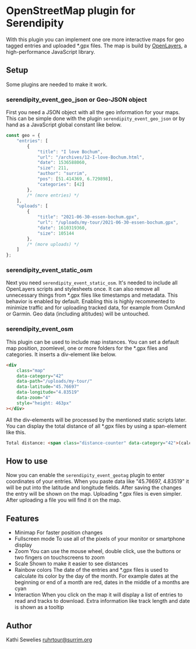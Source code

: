# OpenStreetMap plugin for Serendipity

With this plugin you can implement one ore more interactive
maps for geo tagged entries and uploaded \*.gpx files.
The map is build by [OpenLayers][ol], a high-performance
JavaScript library.

## Setup

Some plugins are needed to make it work.

### serendipity_event_geo_json or Geo-JSON object

First you need a JSON object with all the geo information
for your maps. This can be simple done with the plugin
`serendipity_event_geo_json` or by hand as a JavaScript
global constant like below.
	
```javascript
const geo = {
	"entries": [
		{
			"title": "I love Bochum",
			"url": "/archives/12-I-love-Bochum.html",
			"date": 1536588060,
			"size": 211,
			"author": "surrim",
			"pos": [51.414369, 6.729898],
			"categories": [42]
		},
		/* (more entries) */
	],
	"uploads": [
		{
			"title": "2021-06-30-essen-bochum.gpx",
			"url": "/uploads/my-tour/2021-06-30-essen-bochum.gpx",
			"date": 1610319360,
			"size": 105144
		},
		/* (more uploads) */
	]
};
```

### serendipity_event_static_osm

Next you need `serendipity_event_static_osm`.
It's needed to include all OpenLayers scripts and
stylesheets once. It can also remove all unnecessary things
from \*.gpx files like timestamps and metadata. This
behavior is enabled by default.
Enabling this is highly recommented to minimize traffic and
for uploading tracked data, for example from OsmAnd or
Garmin.
Geo data (including altitudes) will be untouched.

### serendipity_event_osm

This plugin can be used to include map instances. You can
set a default map position, zoomlevel, one or
more folders for the \*.gpx files and categories.
It inserts a div-element like below.

```html
<div
	class="map"
	data-category="42"
	data-path="/uploads/my-tour/"
	data-latitude="45.76697"
	data-longitude="4.83519"
	data-zoom="4"
	style="height: 463px"
></div>
```

All the div-elements will be processed by the mentioned
static scripts later.
You can display the total distance of all \*.gpx files by
using a span-element like this.

```html
Total distance: <span class="distance-counter" data-category="42">(calculating...)</span> kilometers.
```

## How to use

Now you can enable the `serendipity_event_geotag` plugin to
enter coordinates of your entries. When you paste data like
"45.76697, 4.83519" it will be put into the latitude and
longitude fields. After saving the changes the entry will be
shown on the map.
Uploading \*.gpx files is even simpler. After uploading a
file you will find it on the map.

## Features

- Minimap
  For faster position changes
- Fullscreen mode
  To use all of the pixels of your monitor or smartphone
  display
- Zoom
  You can use the mouse wheel, double click, use the buttons
  or two fingers on touchscreens to zoom
- Scale
  Shown to make it easier to see distances
- Rainbow colors
  The date of the entries and \*.gpx files is used to
  calculate its color by the day of the month. For example
  dates at the beginning or end of a month are red, dates in
  the middle of a months are cyan
- Interaction
  When you click on the map it will display a list of
  entries to read and tracks to download. Extra information
  like track length and date is shown as a tooltip

## Author

Kathi Sewelies <ruhrtour@surrim.org>

[ol]: https://openlayers.org/
